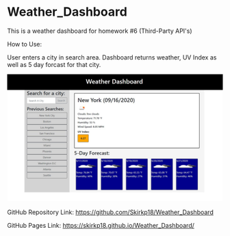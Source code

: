 # Weather_Dashboard

This is a weather dashboard for homework #6 (Third-Party API's)

How to Use:

User enters a city in search area.
Dashboard returns weather, UV Index as well as 5 day forcast for that city.

<img src="assets\Weather_Dashboard_V1.0.jpg">

GitHub Repository Link: https://github.com/Skirkp18/Weather_Dashboard

GitHub Pages Link: https://skirkp18.github.io/Weather_Dashboard/